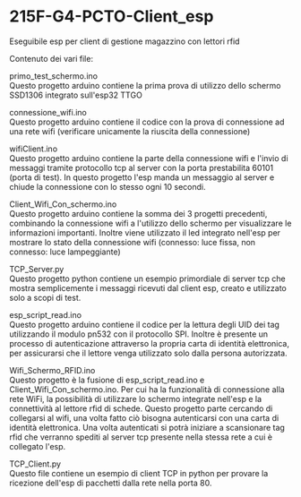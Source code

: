 # 215F-G4-PCTO-Client_esp
Eseguibile esp per client di gestione magazzino con lettori rfid

Contenuto dei vari file:

primo_test_schermo.ino  
Questo progetto arduino contiene la prima prova di utilizzo dello schermo SSD1306 integrato sull'esp32 TTGO

connessione_wifi.ino  
Questo progetto arduino contiene il codice con la prova di connessione ad una rete wifi (verificare unicamente la riuscita della connessione)

wifiClient.ino  
Questo progetto arduino contiene la parte della connessione wifi e l'invio di messaggi tramite protocollo tcp al server con la porta prestabilita 60101 (porta di test). In questo progetto l'esp manda un messaggio al server e chiude la connessione con lo stesso ogni 10 secondi.

Client_Wifi_Con_schermo.ino  
Questo progetto arduino contiene la somma dei 3 progetti precedenti, combinando la connessione wifi a l'utilizzo dello schermo per visualizzare le informazioni importanti. Inoltre viene utilizzato il led integrato nell'esp per mostrare lo stato della connessione wifi (connesso: luce fissa, non connesso: luce lampeggiante)

TCP_Server.py  
Questo progetto python contiene un esempio primordiale di server tcp che mostra semplicemente i messaggi ricevuti dal client esp, creato e utilizzato solo a scopi di test.

esp_script_read.ino  
Questo progetto arduino contiene il codice per la lettura degli UID dei tag utilizzando il modulo pn532 con il protocollo SPI.  Inoltre è presente un processo di autenticazione attraverso la propria carta di identità elettronica, per assicurarsi che il lettore venga utilizzato solo dalla persona autorizzata.

Wifi_Schermo_RFID.ino  
Questo progetto è la fusione di esp_script_read.ino  e Client_Wifi_Con_schermo.ino.
Per cui ha la funzionalità di connessione alla rete WiFi, la possibilità di utilizzare lo schermo integrate nell'esp e la connettività al lettore rfid di schede.
Questo progetto parte cercando di collegarsi al wifi, una volta fatto ciò bisogna autenticarsi con una carta di identità elettronica. Una volta autenticati si potrà iniziare a scansionare tag rfid che verranno spediti al server tcp presente nella stessa rete a cui è collegato l'esp.

TCP_Client.py  
Questo file contiene un esempio di client TCP in python per provare la ricezione dell'esp di pacchetti dalla rete nella porta 80.
